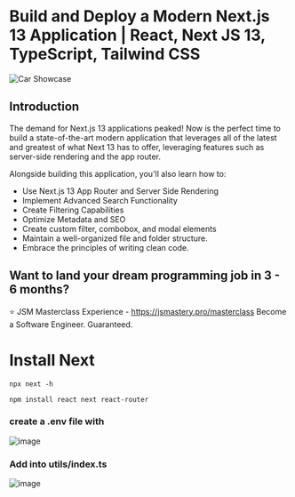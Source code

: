 # Build and Deploy a Modern Next.js 13 Application | React, Next JS 13, TypeScript, Tailwind CSS
![Car Showcase](https://i.ibb.co/GxvFJDZ/Thumbnail.png)

## Introduction
The demand for Next.js 13 applications peaked! Now is the perfect time to build a state-of-the-art modern application that leverages all of the latest and greatest of what Next 13 has to offer, leveraging features such as server-side rendering and the app router. 
 
Alongside building this application, you'll also learn how to:
- Use Next.js 13 App Router and Server Side Rendering
- Implement Advanced Search Functionality
- Create Filtering Capabilities
- Optimize Metadata and SEO
- Create custom filter, combobox, and modal elements
- Maintain a well-organized file and folder structure.
- Embrace the principles of writing clean code.

## Want to land your dream programming job in 3 - 6 months?
⭐ JSM Masterclass Experience - https://jsmastery.pro/masterclass
Become a Software Engineer. Guaranteed.
# Install Next
```
npx next -h
```
```
npm install react next react-router
```
### create a .env file with 
![image](https://github.com/devopstrainingschool/project_nodejs_car_showcase/assets/107158398/261d2350-be82-4d27-94b8-4b4d19f64863)

### Add into utils/index.ts
![image](https://github.com/devopstrainingschool/project_nodejs_car_showcase/assets/107158398/97ce2174-b583-4dc3-a407-5f40ef0a795c)

